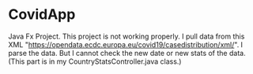 # CovidApp
Java Fx Project.
This project is not working properly.
I pull data from this XML "https://opendata.ecdc.europa.eu/covid19/casedistribution/xml/".
I parse the data.
But I cannot check the new date or new stats of the data.(This part is in my CountryStatsController.java class.)
